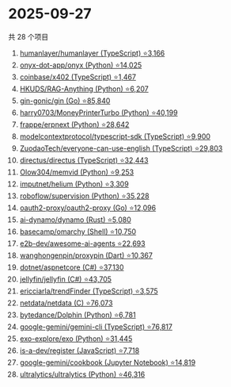 # 2025-09-27

共 28 个项目

<!-- BEGIN GITHUB -->
<!-- 最后更新时间 2025-09-27 21:13:55 +0800 -->
1. [humanlayer/humanlayer (TypeScript) ⭐3,166](https://github.com/humanlayer/humanlayer)
1. [onyx-dot-app/onyx (Python) ⭐14,025](https://github.com/onyx-dot-app/onyx)
1. [coinbase/x402 (TypeScript) ⭐1,467](https://github.com/coinbase/x402)
1. [HKUDS/RAG-Anything (Python) ⭐6,207](https://github.com/HKUDS/RAG-Anything)
1. [gin-gonic/gin (Go) ⭐85,840](https://github.com/gin-gonic/gin)
1. [harry0703/MoneyPrinterTurbo (Python) ⭐40,199](https://github.com/harry0703/MoneyPrinterTurbo)
1. [frappe/erpnext (Python) ⭐28,642](https://github.com/frappe/erpnext)
1. [modelcontextprotocol/typescript-sdk (TypeScript) ⭐9,900](https://github.com/modelcontextprotocol/typescript-sdk)
1. [ZuodaoTech/everyone-can-use-english (TypeScript) ⭐29,803](https://github.com/ZuodaoTech/everyone-can-use-english)
1. [directus/directus (TypeScript) ⭐32,443](https://github.com/directus/directus)
1. [Olow304/memvid (Python) ⭐9,253](https://github.com/Olow304/memvid)
1. [imputnet/helium (Python) ⭐3,309](https://github.com/imputnet/helium)
1. [roboflow/supervision (Python) ⭐35,228](https://github.com/roboflow/supervision)
1. [oauth2-proxy/oauth2-proxy (Go) ⭐12,096](https://github.com/oauth2-proxy/oauth2-proxy)
1. [ai-dynamo/dynamo (Rust) ⭐5,080](https://github.com/ai-dynamo/dynamo)
1. [basecamp/omarchy (Shell) ⭐10,750](https://github.com/basecamp/omarchy)
1. [e2b-dev/awesome-ai-agents ⭐22,693](https://github.com/e2b-dev/awesome-ai-agents)
1. [wanghongenpin/proxypin (Dart) ⭐10,367](https://github.com/wanghongenpin/proxypin)
1. [dotnet/aspnetcore (C#) ⭐37,130](https://github.com/dotnet/aspnetcore)
1. [jellyfin/jellyfin (C#) ⭐43,705](https://github.com/jellyfin/jellyfin)
1. [ericciarla/trendFinder (TypeScript) ⭐3,575](https://github.com/ericciarla/trendFinder)
1. [netdata/netdata (C) ⭐76,073](https://github.com/netdata/netdata)
1. [bytedance/Dolphin (Python) ⭐6,781](https://github.com/bytedance/Dolphin)
1. [google-gemini/gemini-cli (TypeScript) ⭐76,817](https://github.com/google-gemini/gemini-cli)
1. [exo-explore/exo (Python) ⭐31,445](https://github.com/exo-explore/exo)
1. [is-a-dev/register (JavaScript) ⭐7,718](https://github.com/is-a-dev/register)
1. [google-gemini/cookbook (Jupyter Notebook) ⭐14,819](https://github.com/google-gemini/cookbook)
1. [ultralytics/ultralytics (Python) ⭐46,316](https://github.com/ultralytics/ultralytics)
<!-- END GITHUB -->